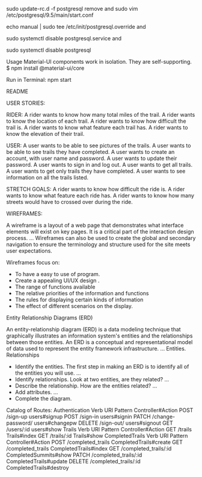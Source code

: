 sudo update-rc.d -f postgresql remove
and
sudo vim /etc/postgresql/9.5/main/start.conf

echo manual | sudo tee /etc/init/postgresql.override
and

sudo systemctl disable postgresql.service
and

sudo systemctl disable postgresql

Usage Material-UI components work in isolation. They are self-supporting.
$ npm install @material-ui/core

Run in Terminal:  npm start

README

USER STORIES:

RIDER:
A rider wants to know how many total miles of the trail.
A rider wants to know the location of each trail.
A rider wants to know how difficult the trail is.
A rider wants to know what feature each trail has.
A rider wants to know the elevation of their trail.

USER:
A user wants to be able to see pictures of the trails.
A user wants to be able to see trails they have completed.
A user wants to create an account, with user name and password.
A user wants to update their password.
A user wants to sign in and log out.
A user wants to get all trails.
A user wants to get only trails they have completed.
A user wants to see information on all the trails listed.

STRETCH GOALS:
A rider wants to know how difficult the ride is.
A rider wants to know what feature each ride has.
A rider wants to know how many streets would have to crossed over during the ride.

WIREFRAMES:

A wireframe is a layout of a web page that demonstrates what interface elements will exist on key pages. It is a critical part of the interaction design process. ... Wireframes can also be used to create the global and secondary navigation to ensure the terminology and structure used for the site meets user expectations.

Wireframes focus on:
* To have a easy to use of program.
* Create a appealing UI/UX design .
* The range of functions available
* The relative priorities of the information and functions
* The rules for displaying certain kinds of information
* The effect of different scenarios on the display.

Entity Relationship Diagrams (ERD)

An entity-relationship diagram (ERD) is a data modeling technique that graphically illustrates an information system's entities and the relationships between those entities. An ERD is a conceptual and representational model of data used to represent the entity framework infrastructure. ... Entities. Relationships
* Identify the entities. The first step in making an ERD is to identify all of the entities you will use. ...
* Identify relationships. Look at two entities, are they related? ...
* Describe the relationship. How are the entities related? ...
* Add attributes. ...
* Complete the diagram.

Catalog of Routes:
Authentication
Verb	URI Pattern	Controller#Action
POST	/sign-up	users#signup
POST	/sign-in	users#signin
PATCH	/change-password/	users#changepw
DELETE	/sign-out/	users#signout
GET	/users/:id	users#show
Trails
Verb	URI Pattern	Controller#Action
GET	/trails	Trails#index
GET	/trails/:id	Trails#show
CompletedTrails
Verb	URI Pattern	Controller#Action
POST	/completed_trails	CompletedTrails#create
GET	/completed_trails	CompletedTrails#index
GET	/completed_trails/:id	CompletedSummits#show
PATCH	/completed_trails/:id	CompletedTrails#update
DELETE	/completed_trails/:id	CompletedTrails#destroy




<!-- [![General Assembly Logo](https://camo.githubusercontent.com/1a91b05b8f4d44b5bbfb83abac2b0996d8e26c92/687474703a2f2f692e696d6775722e636f6d2f6b6538555354712e706e67)](https://generalassemb.ly/education/web-development-immersive)

# react-auth-template

A front-end framework template for starting projects with a recent version of
either the [Rails API Template](https://git.generalassemb.ly/ga-wdi-boston/rails-api-template)
or the [Express API Template](https://git.generalassemb.ly/ga-wdi-boston/express-api-template).

## Installation

1. [Download](../../archive/master.zip) this template.
1. Unzip and rename the template directory (`unzip ~/Downloads/ember-auth-template-master.zip`).
1. Move into the new project and `git init`.
1. Empty [`README.md`](README.md) and fill with your own content.
1. Replace `ga-wdi-boston.react-auth-template` in `package.json` with your
   projects name.
1. Replace the `"homepage"` field in `package.json` with your (public) Github
   account name and repository name.
1. Install dependencies with `npm install`.
1. `git add` and `git commit` your changes.
1. Run the development server with `npm start`.

## About

This template is derived from GA Boston's [react-template](https://git.generalassemb.ly/ga-wdi-boston/react-template).
Most of the development dependencies, such as linters, SCSS compiler, Webpack
config, NPM scripts, etc in this repo come from there.

It includes all the components and routes needed to sign up, sign in, change
passwords, and sign out of an API built with either template linked above, with
no need for modification.

**NOTE**: You should customize the included components to suit you app! They're
provided as a guide and a bare minimum of functionality and style. Consider
changing the provided SCSS styles, modifying the auth code, improving the flash
messages, etc.

## Structure

Currently, the top-level `App` component stores the currently authenticated
user in state, as well as data related to the flash messages. `App` renders the
`Header` component, and a list of routes, each of which render a component from
`src/auth/components`. The `auth` directory has two non-component files, `api`
and `messages`, which contain all the needed `fetch` calls, and messages to
display when API calls succeed or fail, respectively.

We recommend following this pattern in your app. For instance, if you are making
an app that keeps track of books, you might want a `books` directory next to
`auth`, which contains its own `api` and `messages` files, as well as a
`components` directory.

## Features

### `<AuthenticatedRoute />`

This template contains a handy component for creating routes that require a
user to be authenticated before visiting. This component lives in
`src/auth/components/AuthenticatedRoute.js` and is already required in `App`.
It's a thin wrapper around React Router's `<Route />` component. The only
difference is that it expects a prop called `user`, and if that prop is falsy,
it will render a `<Redirect />` that takes the user to `/`. **If you want to use
it, you must pass it the currently authenticated as a prop!**

It supports both the `component=` and `render=` attributes, but like `<Route />`
it will not forward props to the component if you use `component=`.

### Flash Messages

The `App` component has a rudimentary version of flash messages. To use it,
pass `this.flash` into a subcomponent of `App` as a prop and call it from there.
It expects two arguments: a message to display, and a message type, which is one
of `'flash-success'`, `'flash-warning'`, and `'flash-error'` which make the
message green, yellow, and red, respectively. You must pass one of these types.
You can add more types by adding more CSS rules in `App.scss`.

In the auth components, flash messages are used in conjunction with the
 `auth/messages` file to select from a list of predefined success/failure
 messages. To undertand how to do this, look at the definition of `flash` in
 `App.js`, the `signUp` method in `auth/components/SignUp.js`, and the
 `auth/messages.js` file.

 To change the duration of the message, replace `2000` with a value of your
 choice (in milliseconds) in the `flash` method definition in `App.js`.

 ### `src/apiConfig.js`

 Just like in
[browser-template](https://git.generalassemb.ly/ga-wdi-boston/browser-template),
this file will determine whether you're in a production or development
environment and choose an API URL accordingly. Don't forget to replace the
`production` URL with your deployed API's URL.

## [License](LICENSE)

1.  All content is licensed under a CC­BY­NC­SA 4.0 license.
1.  All software code is licensed under GNU GPLv3. For commercial use or
    alternative licensing, please contact legal@ga.co. -->
